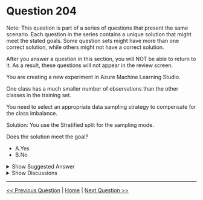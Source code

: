 # Question 204

Note: This question is part of a series of questions that present the same scenario. Each question in the series contains a unique solution that might meet the stated goals. Some question sets might have more than one correct solution, while others might not have a correct solution.

After you answer a question in this section, you will NOT be able to return to it. As a result, these questions will not appear in the review screen.

You are creating a new experiment in Azure Machine Learning Studio.

One class has a much smaller number of observations than the other classes in the training set.

You need to select an appropriate data sampling strategy to compensate for the class imbalance.

Solution: You use the Stratified split for the sampling mode.

Does the solution meet the goal?

* A.Yes
* B.No

<details>
  <summary>Show Suggested Answer</summary>

  <strong>B</strong><br>

</details>

<details>
  <summary>Show Discussions</summary>

<blockquote><p><strong>timosi</strong> <code>(Thu 31 Mar 2022 14:07)</code> - <em>Upvotes: 17</em></p><p>I would say the answer is correct. 
The question is not how to make the sample more balanced but how to deal with the unbalanced sample. And stratified approach helps to handle an unbalanced sample.</p></blockquote>
<blockquote><p><strong>beny</strong> <code>(Thu 18 Aug 2022 01:26)</code> - <em>Upvotes: 1</em></p><p>Agree as well</p></blockquote>
<blockquote><p><strong>treadst0ne</strong> <code>(Mon 20 Jun 2022 19:24)</code> - <em>Upvotes: 2</em></p><p>Totally agree.</p></blockquote>
<blockquote><p><strong>concernedCitizen</strong> <code>(Tue 13 Jul 2021 16:42)</code> - <em>Upvotes: 15</em></p><p>Apparently SMOTE is the only way in MSFT&#x27;s mind to fix undersampled datasets</p></blockquote>
<blockquote><p><strong>a_1234567_</strong> <code>(Mon 26 Jul 2021 11:24)</code> - <em>Upvotes: 8</em></p><p>It might seem so just based on a few undersampled questions :)
But no. Even the auto ML has some variety suggested:
https://docs.microsoft.com/en-us/azure/machine-learning/concept-manage-ml-pitfalls#handle-imbalanced-data</p></blockquote>
<blockquote><p><strong>umair_hanu</strong> <code>(Thu 11 Jul 2024 05:00)</code> - <em>Upvotes: 1</em></p><p>agreed with timosi</p></blockquote>
<blockquote><p><strong>mkk888</strong> <code>(Tue 25 Jun 2024 18:34)</code> - <em>Upvotes: 1</em></p><p>there are other techniques apart from oversampling that work just as well, in those situations too you should use stratified split to make sure your test set has samples from the rarer class. so technically if you are using such a model(hyperparameter) you can achieve your goal, i&#x27;d say it should be yes but it&#x27;s probably no cause microsoft has promoted SMOTE as the go to solution.</p></blockquote>
<blockquote><p><strong>krishna1818</strong> <code>(Wed 29 May 2024 10:19)</code> - <em>Upvotes: 1</em></p><p>Maybe SMOTE</p></blockquote>
<blockquote><p><strong>Sumit_DP100</strong> <code>(Thu 15 Jun 2023 18:39)</code> - <em>Upvotes: 7</em></p><p>Stratified Sampling does not guarantee balanced dataset. It just makes sure the proportion of classes are sampled in equal proportion. The imbalance issue will still be there so SMOTE is the right option.</p></blockquote>
<blockquote><p><strong>FU_User</strong> <code>(Fri 19 May 2023 09:35)</code> - <em>Upvotes: 5</em></p><p>I guess the keyword is &quot;compensate&quot;
If you have a stratified split you only guarantee that the labels are in the same proportion in test and train set (95/5 incoming data -&gt; 95/5 training set and 95/5 testing set)
This doesn&#x27;t compensate for anything it just doesn&#x27;t introduce a new problem on limited training data, for example not having a particular label in the training set at all in the worst case.

As SMOTE  generates new data points it &quot;compensates&quot;.</p></blockquote>
<blockquote><p><strong>dija123</strong> <code>(Fri 23 Dec 2022 18:56)</code> - <em>Upvotes: 3</em></p><p>Given answer is correct</p></blockquote>

</details>

---

[<< Previous Question](question_203.md) | [Home](/index.md) | [Next Question >>](question_205.md)
